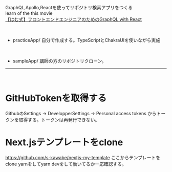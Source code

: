 GraphQL,Apollo,Reactを使ってリポジトリ検索アプリをつくる<br> 
learn of the this movie <br>[【はむ式】フロントエンドエンジニアのためのGraphQL with React](https://www.udemy.com/course/graphql-with-react/)

<br>

- practiceApp/ 
自分で作成する。TypeScriptとChakraUIを使いながら実施
<br>

- sampleApp/
  講師の方のリポジトリクローン。

---
<br>

# GitHubTokenを取得する
GithubのSettings → DevelopperSettings → Personal access tokens
からトークンを取得する。トークンは再発行できない。

# Next.jsテンプレートをclone
https://github.com/s-kawabe/nextjs-my-template
ここからテンプレートをclone
yarnをしてyarn devをして動いてるか一応確認する。



